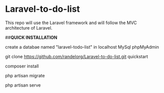 # Laravel-to-do-list
This repo will use the Laravel framework and will follow the MVC architecture of Laravel.

##**QUICK INSTALLATION**

create a databae named "laravel-todo-list" in localhost MySql phpMyAdmin

git clone https://github.com/randelorg/Laravel-to-do-list.git quickstart

composer install

php artisan migrate

php artisan serve
